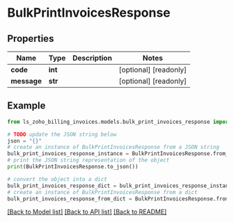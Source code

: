 # BulkPrintInvoicesResponse


## Properties

Name | Type | Description | Notes
------------ | ------------- | ------------- | -------------
**code** | **int** |  | [optional] [readonly] 
**message** | **str** |  | [optional] [readonly] 

## Example

```python
from ls_zoho_billing_invoices.models.bulk_print_invoices_response import BulkPrintInvoicesResponse

# TODO update the JSON string below
json = "{}"
# create an instance of BulkPrintInvoicesResponse from a JSON string
bulk_print_invoices_response_instance = BulkPrintInvoicesResponse.from_json(json)
# print the JSON string representation of the object
print(BulkPrintInvoicesResponse.to_json())

# convert the object into a dict
bulk_print_invoices_response_dict = bulk_print_invoices_response_instance.to_dict()
# create an instance of BulkPrintInvoicesResponse from a dict
bulk_print_invoices_response_from_dict = BulkPrintInvoicesResponse.from_dict(bulk_print_invoices_response_dict)
```
[[Back to Model list]](../README.md#documentation-for-models) [[Back to API list]](../README.md#documentation-for-api-endpoints) [[Back to README]](../README.md)


